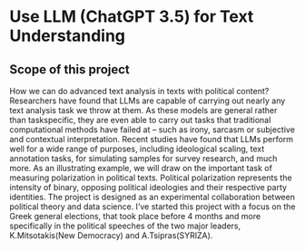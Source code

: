 # Use LLM (ChatGPT 3.5) for Text Understanding

## Scope of this project

How we can do advanced text analysis in texts with political content? Researchers have found that LLMs are capable of carrying out nearly any text analysis task we throw at them. As these models are general rather than taskspecific, they are even able to carry out tasks that traditional computational methods have failed at – such as irony, sarcasm or subjective and contextual interpretation. Recent studies have found that LLMs perform well for a wide range of purposes, including ideological scaling, text annotation tasks, for simulating samples for survey research, and much more.
As an illustrating example, we will draw on the important task of measuring polarization in political texts. Political polarization represents the intensity of binary, opposing political ideologies and their respective party identities.
The project is designed as an experimental collaboration between political theory and data science. I’ve started this project with a focus on the Greek general elections, that took place before 4 months and more specifically in the political speeches of the two major leaders, K.Mitsotakis(New Democracy) and A.Tsipras(SYRIZA).

